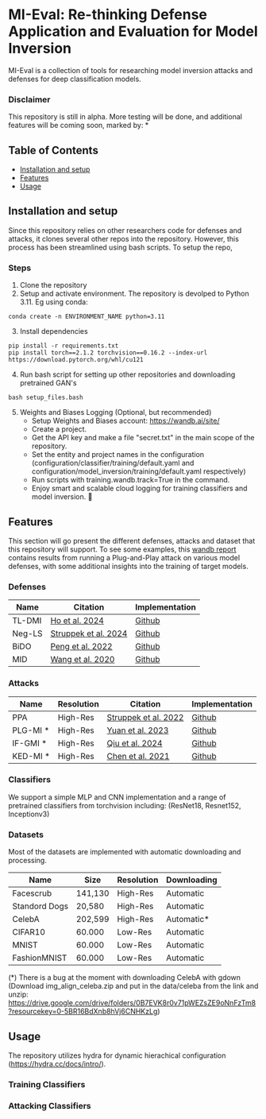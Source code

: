 # MI-Eval: Re-thinking Defense Application and Evaluation for Model Inversion

MI-Eval is a collection of tools for researching model inversion attacks and defenses for deep classification models.

### Disclaimer
This repository is still in alpha. More testing will be done, and additional features will be coming soon, marked by: *

## Table of Contents
- [Installation and setup](#installation-and-setup)
- [Features](#features)
- [Usage](#usage)

## Installation and setup

Since this repository relies on other researchers code for defenses and attacks, it clones several other repos into the repository. However, this process has been streamlined using bash scripts. To setup the repo, 

### Steps
1. Clone the repository
2. Setup and activate environment. The repository is devolped to Python 3.11. Eg using conda:
```
conda create -n ENVIRONMENT_NAME python=3.11
```
3. Install dependencies
```
pip install -r requirements.txt
pip install torch==2.1.2 torchvision==0.16.2 --index-url https://download.pytorch.org/whl/cu121
```
4. Run bash script for setting up other repositories and downloading pretrained GAN's 
```
bash setup_files.bash
```
5. Weights and Biases Logging (Optional, but recommended)
   - Setup Weights and Biases account: https://wandb.ai/site/
   - Create a project.
   - Get the API key and make a file "secret.txt" in the main scope of the repository.
   - Set the entity and project names in the configuration (configuration/classifier/training/default.yaml and configuration/model_inversion/training/default.yaml respectively)
   - Run scripts with training.wandb.track=True in the command.
   - Enjoy smart and scalable cloud logging for training classifiers and model inversion. 🚀 

## Features
This section will go present the different defenses, attacks and dataset that this repository will support. To see some examples, this [wandb report](https://api.wandb.ai/links/BreuerLab/rbbr8jqr) contains results from running a Plug-and-Play attack on various model defenses, with some additional insights into the training of target models.

### Defenses
| Name | Citation | Implementation |
|----------|----------|---------|
| TL-DMI     | [Ho et al. 2024](https://arxiv.org/abs/2405.05588) | [Github](https://github.com/hosytuyen/TL-DMI)
| Neg-LS     | [Struppek et al. 2024](https://arxiv.org/abs/2310.06549)   | [Github](https://github.com/LukasStruppek/Plug-and-Play-Attacks)
| BiDO       | [Peng et al. 2022](https://arxiv.org/abs/2206.05483)   | [Github](https://github.com/AlanPeng0897/Defend_MI)
| MID        | [Wang et al. 2020](https://arxiv.org/abs/2009.05241) | [Github](https://github.com/Jiachen-T-Wang/mi-defense)

### Attacks
| Name | Resolution | Citation | Implementation |
|----------|----------|---------|---------|
| PPA          | High-Res | [Struppek et al. 2022](https://proceedings.mlr.press/v162/struppek22a.html) | [Github](https://github.com/LukasStruppek/Plug-and-Play-Attacks)
| PLG-MI * | High-Res | [Yuan et al. 2023](https://arxiv.org/abs/2302.09814)   | [Github](https://github.com/LetheSec/PLG-MI-Attack)
| IF-GMI * | High-Res | [Qiu et al. 2024](https://arxiv.org/abs/2407.13863) | [Github](https://github.com/final-solution/IF-GMI)
| KED-MI * | High-Res | [Chen et al. 2021](https://arxiv.org/abs/2010.04092) | [Github](https://github.com/SCccc21/Knowledge-Enriched-DMI)

### Classifiers

We support a simple MLP and CNN implementation and a range of pretrained classifiers from torchvision including: (ResNet18, Resnet152, Inceptionv3)

### Datasets
Most of the datasets are implemented with automatic downloading and processing. 

| Name | Size | Resolution | Downloading |
|----------|----------|---------|---------|
| Facescrub     | 141,130 |  High-Res  | Automatic  |
| Standord Dogs | 20,580  |  High-Res  | Automatic  |
| CelebA        | 202,599 |  High-Res  | Automatic* |
| CIFAR10       | 60.000  |  Low-Res   | Automatic  |
| MNIST         | 60.000  |  Low-Res   | Automatic  |
| FashionMNIST  | 60.000  |  Low-Res   | Automatic  |

(*) There is a bug at the moment with downloading CelebA with gdown (Download img_align_celeba.zip and put in the data/celeba from the link and unzip: https://drive.google.com/drive/folders/0B7EVK8r0v71pWEZsZE9oNnFzTm8?resourcekey=0-5BR16BdXnb8hVj6CNHKzLg)

## Usage
The repository utilizes hydra for dynamic hierachical configuration (https://hydra.cc/docs/intro/). 


### Training Classifiers


### Attacking Classifiers

